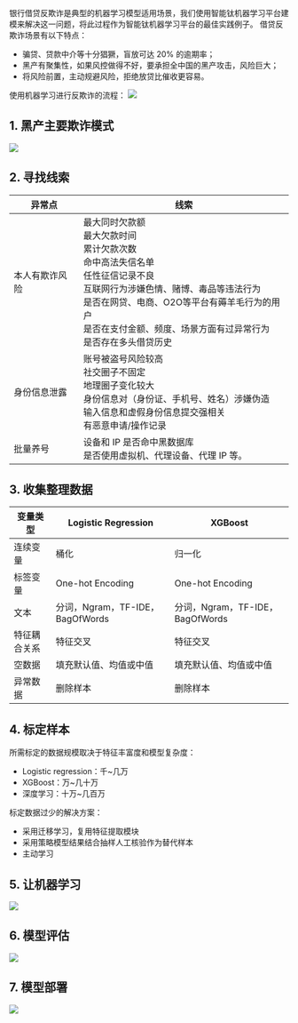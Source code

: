 银行借贷反欺诈是典型的机器学习模型适用场景，我们使用智能钛机器学习平台建模来解决这一问题，将此过程作为智能钛机器学习平台的最佳实践例子。
借贷反欺诈场景有以下特点：

- 骗贷、贷款中介等十分猖獗，盲放可达 20% 的逾期率；
- 黑产有聚集性，如果风控做得不好，要承担全中国的黑产攻击，风险巨大；
- 将风险前置，主动规避风险，拒绝放贷比催收更容易。

使用机器学习进行反欺诈的流程：
![](https://main.qcloudimg.com/raw/d1242e7ff420f8715a9686225112cbb3.png)

##  1. 黑产主要欺诈模式
![](https://main.qcloudimg.com/raw/5a36a6ad03527fff399242aa2edc5b32.png)

## 2. 寻找线索
| 异常点 | 线索 | 
|---------|---------|
| 本人有欺诈风险 | 最大同时欠款额<br>最大欠款时间<br>累计欠款次数<br>命中高法失信名单<br>任性征信记录不良<br>互联网行为涉嫌色情、赌博、毒品等违法行为<br>是否在网贷、电商、O2O等平台有薅羊毛行为的用户<br>是否在支付金额、频度、场景方面有过异常行为<br>是否存在多头借贷历史
| 身份信息泄露 | 账号被盗号风险较高<br>社交圈子不固定<br>地理圈子变化较大<br>身份信息对（身份证、手机号、姓名）涉嫌伪造<br>输入信息和虚假身份信息提交强相关<br>有恶意申请/操作记录 | 
| 批量养号 | 设备和 IP 是否命中黑数据库<br>是否使用虚拟机、代理设备、代理 IP 等。 | 

## 3. 收集整理数据

| 变量类型 | Logistic Regression | XGBoost|
|---------|---------|---------|
| 连续变量 | 桶化 | 归一化 |
| 标签变量 | One-hot Encoding | One-hot Encoding |
| 文本 | 分词，Ngram，TF-IDE，BagOfWords | 分词，Ngram，TF-IDE，BagOfWords |
| 特征耦合关系 | 特征交叉 | 特征交叉 |
| 空数据 | 填充默认值、均值或中值 | 填充默认值、均值或中值 |
| 异常数据 | 删除样本 | 删除样本 |

## 4. 标定样本
所需标定的数据规模取决于特征丰富度和模型复杂度：
- Logistic regression：千~几万
- XGBoost：万~几十万
- 深度学习：十万~几百万

标定数据过少的解决方案：
- 采用迁移学习，复用特征提取模块
- 采用策略模型结果结合抽样人工核验作为替代样本
- 主动学习

## 5. 让机器学习
![](https://main.qcloudimg.com/raw/5bc20ab7ed856bcc111a06afad0c4f59.png)

## 6. 模型评估
![](https://main.qcloudimg.com/raw/b1fd2ea82a492fbdd7e7584d48f25f78.png)

## 7. 模型部署
![](https://main.qcloudimg.com/raw/2d538161bcc99266c57cd019ed19a3b4.png)
